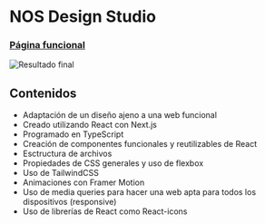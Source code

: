 # NOS Design Studio

### [Página funcional](https://morenno.net/demoWebs/nos/)

![Resultado final](https://morenno.es/db/mock/nos.png)

## Contenidos

- Adaptación de un diseño ajeno a una web funcional
- Creado utilizando React con Next.js
- Programado en TypeScript
- Creación de componentes funcionales y reutilizables de React
- Esctructura de archivos
- Propiedades de CSS generales y uso de flexbox
- Uso de TailwindCSS
- Animaciones con Framer Motion
- Uso de media queries para hacer una web apta para todos los dispositivos (responsive)
- Uso de librerías de React como React-icons
